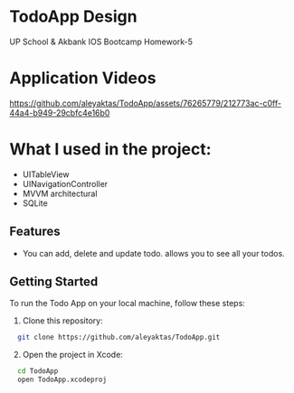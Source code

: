 # TodoApp Design

UP School & Akbank IOS Bootcamp Homework-5

# Application Videos

https://github.com/aleyaktas/TodoApp/assets/76265779/212773ac-c0ff-44a4-b949-29cbfc4e16b0

# What I used in the project:
- UITableView
- UINavigationController
- MVVM architectural
- SQLite

## Features

- You can add, delete and update todo. allows you to see all your todos.

## Getting Started

To run the Todo App on your local machine, follow these steps:

1. Clone this repository:

```bash
  git clone https://github.com/aleyaktas/TodoApp.git
```

2. Open the project in Xcode:

```bash
  cd TodoApp
  open TodoApp.xcodeproj
```
